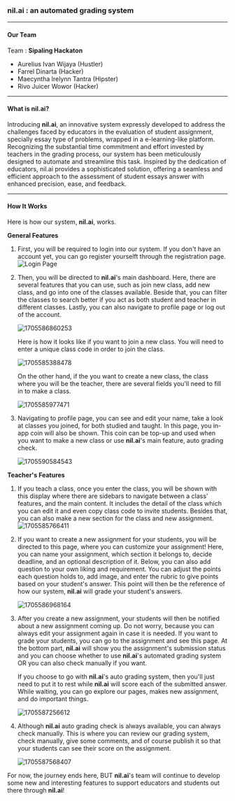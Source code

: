 ### nil.ai : an automated grading system

---

#### Our Team

Team : **Sipaling Hackaton**

- Aurelius Ivan Wijaya (Hustler)
- Farrel Dinarta (Hacker)
- Maecyntha Irelynn Tantra (Hipster)
- Rivo Juicer Wowor (Hacker)

---

#### What is nil.ai?

Introducing **nil.ai**, an innovative system expressly developed to address the challenges faced by educators in the evaluation of student assignment, specially essay type of problems, wrapped in a e-learning-like platform. Recognizing the substantial time commitment and effort invested by teachers in the grading process, our system has been meticulously designed to automate and streamline this task. Inspired by the dedication of educators, nil.ai provides a sophisticated solution, offering a seamless and efficient approach to the assessment of student essays answer with enhanced precision, ease, and feedback.

---

#### How It Works

Here is how our system, **nil.ai**, works.

**General Features**

1. First, you will be required to login into our system. If you don't have an account yet, you can go register yourselft through the registration page.
   ![Login Page](https://github.com/sipaling-hackaton/Nil.ai-client-app/assets/99465064/a1888d9d-7ed7-4aa3-a593-5fc4eb404c80)

2. Then, you will be directed to **nil.ai**'s main dashboard. Here, there are several features that you can use, such as join new class, add new class, and go into one of the classes available. Beside that, you can filter the classes to search better if you act as both student and teacher in different classes. Lastly, you can also navigate to profile page or log out of the account.

   ![1705586860253](image/README/1705586860253.png)

   Here is how it looks like if you want to join a new class. You will need to enter a unique class code in order to join the class.

   ![1705585388478](image/README/1705585388478.png "Dashboard - Join new class")

   On the other hand, if the you want to create a new class, the class where you will be the teacher, there are several fields you'll need to fill in to make a class.

   ![1705585977471](image/README/1705585977471.png)
3. Navigating to profile page, you can see and edit your name, take a look at classes you joined, for both studied and taught. In this page, you in-app coin will also be shown. This coin can be top-up and used when you want to make a new class or use **nil.ai**'s main feature, auto grading check.

   ![1705590584543](image/README/1705590584543.png)


**Teacher's Features**

1. If you teach a class, once you enter the class, you will be shown with this display where there are sidebars to navigate between a class' features, and the main content. It includes the detail of the class which you can edit it and even copy class code to invite students. Besides that, you can also make a new section for the class and new assignment.
   ![1705585766411](image/README/1705585766411.png)
2. If you want to create a new assignment for your students, you will be directed to this page, where you can customize your assignment! Here, you can name your assignment, which section it belongs to, decide deadline, and an optional description of it. Below, you can also add question to your own liking and requirement. You can adjust the points each question holds to, add image, and enter the rubric to give points based on your student's answer. This point will then be the reference of how our system, **nil.ai** will grade your student's answers.

   ![1705586968164](image/README/1705586968164.png)
3. After you create a new assignment, your students will then be notified about a new assignment coming up. Do not worry, because you can always edit your assignment again in case it is needed. If you want to grade your students, you can go to the assignment and see this page. At the bottom part, **nil.ai** will show you the assignment's submission status and you can choose whether to use **nil.ai**'s automated grading system OR you can also check manually if you want.

   If you choose to go with **nil.ai**'s auto grading system, then you'll just need to put it to rest while **nil.ai** will score each of the submitted answer. While waiting, you can go explore our pages, makes new assignment, and do important things.

   ![1705587256612](image/README/1705587256612.png)
4. Although **nil.ai** auto grading check is always available, you can always check manually. This is where you can review our grading system, check manually, give some comments, and of course publish it so that your students can see their score on the assignment.

   ![1705587568407](image/README/1705587568407.png)



For now, the journey ends here, BUT **nil.ai**'s team will continue to develop some new and interesting features to support educators and students out there through **nil.ai**!
